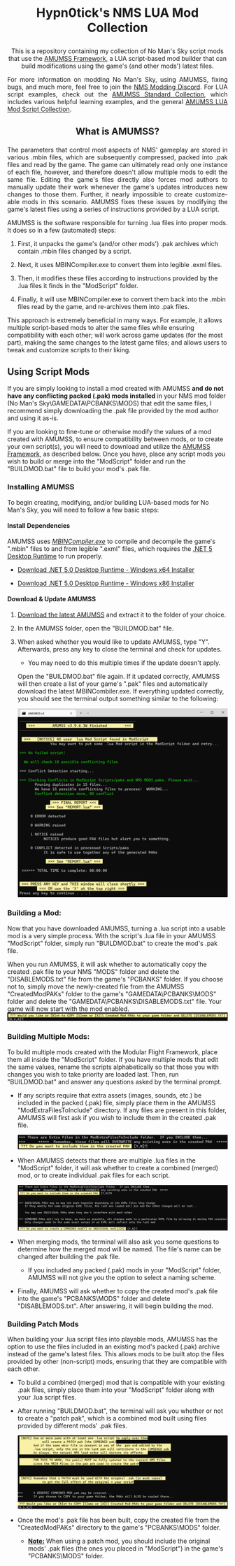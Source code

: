 # <p align="center">Hypn0tick's NMS LUA Mod Collection</p>

<p align="center">This is a repository containing my collection of No Man's Sky script mods that use the <a href="https://github.com/HolterPhylo/AMUMSS">AMUMSS Framework</a>, a LUA script-based mod builder that can build modifications using the game's (and other mods') latest files.</p>

<p align="justify">For more information on modding No Man's Sky, using AMUMSS, fixing bugs, and much more, feel free to join the <a href="https://discord.gg/5Bb3pYYVyV">NMS Modding Discord</a>. For LUA script examples, check out the <a href="https://github.com/MetaIdea/nms-amumss-lua-mod-script-collection/tree/main/amumss-standard-collection">AMUMSS Standard Collection</a>, which includes various helpful learning examples, and the general <a href="https://github.com/MetaIdea/nms-amumss-lua-mod-script-collection">AMUMSS LUA Mod Script Collection</a>.</p>

## <p align="center">What is AMUMSS?</p>

<p align="justify">The parameters that control most aspects of NMS' gameplay are stored in various .mbin files, which are subsequently compressed, packed into .pak files and read by the game. The game can ultimately read only one instance of each file, however, and therefore doesn't allow multiple mods to edit the same file. Editing the game's files directly also forces mod authors to manually update their work whenever the game's updates introduces new changes to those them. Further, it nearly impossible to create customize-able mods in this scenario. AMUMSS fixes these issues by modifying the game's latest files using a series of instructions provided by a LUA script.</p>

<p align="justify">AMUMSS is the software responsible for turning .lua files into proper mods. It does so in a few (automated) steps:</p>

1. First, it unpacks the game's (and/or other mods') .pak archives which contain .mbin files changed by a script.

2. Next, it uses MBINCompiler.exe to convert them into legible .exml files.

3. Then, it modifies these files according to instructions provided by the .lua files it finds in the "ModScript" folder.

4. Finally, it will use MBINCompiler.exe to convert them back into the .mbin files read by the game, and re-archives them into .pak files.

This approach is extremely beneficial in many ways. For example, it allows multiple script-based mods to alter the same files while ensuring compatibility with each other; will work across game updates (for the most part), making the same changes to the latest game files; and allows users to tweak and customize scripts to their liking.

## Using Script Mods

If you are simply looking to install a mod created with AMUMSS **and do not have any conflicting packed (.pak) mods installed** in your NMS mod folder (No Man's Sky\GAMEDATA\PCBANKS\MODS) that edit the same files, I recommend simply downloading the .pak file provided by the mod author and using it as-is.

If you are looking to fine-tune or otherwise modify the values of a mod created with AMUMSS, to ensure compatibility between mods, or to create your own script(s), you will need to download and utilize the [AMUMSS Framework](https://github.com/HolterPhylo/AMUMSS), as described below. Once you have, place any script mods you wish to build or merge into the "ModScript" folder and run the "BUILDMOD.bat" file to build your mod's .pak file.

### Installing AMUMSS

To begin creating, modifying, and/or building LUA-based mods for No Man's Sky, you will need to follow a few basic steps:

#### Install Dependencies

AMUMSS uses [*MBINCompiler.exe*](https://github.com/monkeyman192/MBINCompiler) to compile and decompile the game's ".mbin" files to and from legible ".exml" files, which requires the [.NET 5 Desktop Runtime](https://dotnet.microsoft.com/en-us/download/dotnet/5.0/runtime) to run properly.

- [Download .NET 5.0 Desktop Runtime - Windows x64 Installer](https://dotnet.microsoft.com/en-us/download/dotnet/thank-you/runtime-desktop-5.0.17-windows-x64-installer)

- [Download .NET 5.0 Desktop Runtime - Windows x86 Installer](https://dotnet.microsoft.com/en-us/download/dotnet/thank-you/runtime-desktop-5.0.17-windows-x86-installer)

#### Download & Update AMUMSS

1. [Download the latest AMUMSS](https://github.com/HolterPhylo/AMUMSS/releases) and extract it to the folder of your choice.

2. In the AMUMSS folder, open the "BUILDMOD.bat" file.

3. When asked whether you would like to update AMUMSS, type "Y". Afterwards, press any key to close the terminal and check for updates.
   
   - You may need to do this multiple times if the update doesn't apply.
   
   Open the "BUILDMOD.bat" file again. If it updated correctly, AMUMSS will then create a list of your game's ".pak" files and automatically download the latest MBINCombiler.exe. If everything updated correctly, you should see the terminal output something similar to the following:
   
   <img title="" src="./00 - Assets/AMUMSS_Update.png" title="AMUMSS Update" alt="AMUMSS_Install.png" width="487" data-align="center">

### Building a Mod:

Now that you have downloaded AMUMSS, turning a .lua script into a usable mod is a very simple process. With the script's .lua file in your AMUMSS "ModScript" folder, simply run "BUILDMOD.bat" to create the mod's .pak file. 

When you run AMUMSS, it will ask whether to automatically copy the created .pak file to your NMS "MODS" folder and delete the "DISABLEMODS.txt" file from the game's "PCBANKS" folder. If you choose not to, simply move the newly-created file from the AMUMSS "CreatedModPAKs" folder to the game's "GAMEDATA\PCBANKS\MODS" folder and delete the "GAMEDATA\PCBANKS\DISABLEMODS.txt" file. Your game will now start with the mod enabled.<img src="./00 - Assets/Example_Move_Mod.png" title="AMUMSS Copy File Example" alt="Example_Move_Mod.png" data-align="center">

### Building Multiple Mods:

To build multiple mods created with the Modular Flight Framework, place them all inside the "ModScript" folder. If you have multiple mods that edit the same values, rename the scripts alphabetically so that those you with changes you wish to take priority are loaded last. Then, run "BUILDMOD.bat" and answer any questions asked by the terminal prompt.

- If any scripts require that extra assets (images, sounds, etc.) be included in the packed (.pak) file, simply place them in the AMUMSS "ModExtraFilesToInclude" directory. If any files are present in this folder, AMUMSS will first ask if you wish to include them in the created .pak file.
  
  <img src="./00 - Assets/Example_Include_Assets.png" title="Include Assets Example" alt="Example_Include_Assets.png" data-align="center">

- When AMUMSS detects that there are multiple .lua files in the "ModScript" folder, it will ask whether to create a combined (merged) mod, or to create individual .pak files for each script.
  
  <img src="./00 - Assets/Example_Merged_Mod.png" title="Combined Mod Example" alt="Example_Merged_Mod.png" data-align="center">

- When merging mods, the terminal will also ask you some questions to determine how the merged mod will be named. The file's name can be changed after building the .pak file.
  
  - If you included any packed (.pak) mods in your "ModScript" folder, AMUMSS will not give you the option to select a naming scheme.

- Finally, AMUMSS will ask whether to copy the created mod's .pak file into the game's "PCBANKS\MODS" folder and delete "DISABLEMODS.txt". After answering, it will begin building the mod.

### Building Patch Mods

When building your .lua script files into playable mods, AMUMSS has the option to use the files included in an existing mod's packed (.pak) archive instead of the game's latest files. This allows mods to be built atop the files provided by other (non-script) mods, ensuring that they are compatible with each other.

- To build a combined (merged) mod that is compatible with your existing .pak files, simply place them into your "ModScript" folder along with your .lua script files.

- After running "BUILDMOD.bat", the terminal will ask you whether or not to create a "patch pak", which is a combined mod built using files provided by different mods' .pak files.
  
  <img src="./00 - Assets/Example_Patched_Mod.png" title="Patch Mod Example" alt="Example_Patched_Mod.png" data-align="center">

- Once the mod's .pak file has been built, copy the created file from the "CreatedModPAKs" directory to the game's "PCBANKS\MODS" folder.
  
  - <ins>**Note:**</ins> When using a patch mod, you should include the original mods' .pak files (the ones you placed in "ModScript") in the game's "PCBANKS\MODS" folder.
